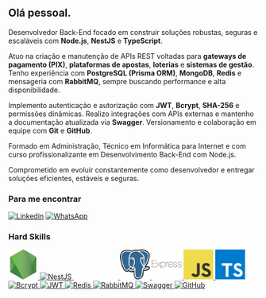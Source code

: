 <html>
  <body>
    <main>
      <section>
        <h1>Olá pessoal.</h1>
      </section>
      <section>
<p>
  Desenvolvedor Back-End focado em construir soluções robustas, seguras e escaláveis com <strong>Node.js</strong>, <strong>NestJS</strong> e <strong>TypeScript</strong>.
</p>
<p>
  Atuo na criação e manutenção de APIs REST voltadas para <strong>gateways de pagamento (PIX)</strong>, <strong>plataformas de apostas</strong>, <strong>loterias</strong> e <strong>sistemas de gestão</strong>. Tenho experiência com <strong>PostgreSQL (Prisma ORM)</strong>, <strong>MongoDB</strong>, <strong>Redis</strong> e mensageria com <strong>RabbitMQ</strong>, sempre buscando performance e alta disponibilidade.
</p>
<p>
  Implemento autenticação e autorização com <strong>JWT</strong>, <strong>Bcrypt</strong>, <strong>SHA-256</strong> e permissões dinâmicas. Realizo integrações com APIs externas e mantenho a documentação atualizada via <strong>Swagger</strong>. Versionamento e colaboração em equipe com <strong>Git</strong> e <strong>GitHub</strong>.
</p>
<p>
  Formado em Administração, Técnico em Informática para Internet e com curso profissionalizante em Desenvolvimento Back-End com Node.js.
</p>
<p>
  Comprometido em evoluir constantemente como desenvolvedor e entregar soluções eficientes, estáveis e seguras.
</p>
      </section>
      <section>
        <h3>Para me encontrar</h3>
        <p>
          <a href="https://www.linkedin.com/in/paulors1206/" target="blank"
            ><img
              src="https://expertdigital.net/wp-content/uploads/2018/11/linkedin-logo.png"
              alt="Linkedin"
              height="60"
              width="60"
          /></a>
          <a
            href="https://api.whatsapp.com/send?phone=5516991867675"
            target="blank"
            ><img
              src="https://logodownload.org/wp-content/uploads/2015/04/whatsapp-logo-png-0.png"
              alt="WhatsApp"
              height="60"
              width="60"
          /></a>
        </p>
      </section>
<section>
  <h3>Hard Skills</h3>
  <p>
    <a href="https://nodejs.org" target="_blank" rel="noreferrer">
      <img src="https://raw.githubusercontent.com/github/explore/main/topics/nodejs/nodejs.png" alt="Node.js" width="60" height="60" />
    </a>
    <a href="https://nestjs.com/" target="_blank" rel="noreferrer">
      <img src="https://nestjs.com/img/logo-small.svg" alt="NestJS" width="60" height="60" />
    </a>
    <a href="https://www.prisma.io/" target="_blank" rel="noreferrer">
      <svg width="90" height="28" viewBox="0 0 90 28" fill="none" xmlns="http://www.w3.org/2000/svg">
<path fill-rule="evenodd" clip-rule="evenodd" d="M0.209637 19.0073C-0.0659575 18.5726 -0.070121 18.0189 0.198904 17.58L10.3282 1.05707C10.8916 0.138071 12.252 0.218426 12.7033 1.19735L21.9569 21.2706C22.3002 22.0154 21.905 22.8917 21.1194 23.1274L6.72474 27.4458C6.14558 27.6195 5.52155 27.3867 5.19781 26.876L0.209637 19.0073ZM11.4969 5.88824C11.5945 5.40217 12.2605 5.33208 12.4572 5.78717L18.8402 20.5571C18.9603 20.8352 18.8108 21.1559 18.5205 21.2425L8.57492 24.2114C8.20935 24.3205 7.85916 24.0011 7.93428 23.627L11.4969 5.88824ZM48.4948 21.1371H51.3226V10.772H48.4948V21.1371ZM48.3744 8.09277C48.3744 7.17221 48.8878 6.7116 49.9137 6.7116C50.9394 6.7116 51.4527 7.17221 51.4527 8.09277C51.4527 8.53176 51.3244 8.87321 51.068 9.11743C50.8114 9.36165 50.4267 9.48343 49.9137 9.48343C48.8878 9.48343 48.3744 9.01987 48.3744 8.09277ZM87.1709 16.335L86.0768 16.372C85.2548 16.3969 84.6429 16.5455 84.2412 16.8172C83.8392 17.0893 83.6386 17.5031 83.6386 18.0596C83.6386 18.8567 84.0959 19.2555 85.0106 19.2555C85.6656 19.2555 86.1897 19.0672 86.5819 18.6898C86.9744 18.313 87.1709 17.8124 87.1709 17.1878V16.335ZM88.0053 21.1375L87.4583 19.7282H87.384C86.908 20.3279 86.4182 20.7437 85.9144 20.9755C85.4109 21.2072 84.7542 21.3228 83.9446 21.3228C82.9491 21.3228 82.1661 21.0386 81.5941 20.47C81.0226 19.9017 80.7368 19.0918 80.7368 18.0409C80.7368 16.941 81.1214 16.1298 81.8907 15.6073C82.6607 15.0851 83.8209 14.7961 85.3723 14.7404L87.1709 14.6848V14.2304C87.1709 13.1799 86.633 12.6544 85.5576 12.6544C84.7293 12.6544 83.7558 12.9045 82.6371 13.4054L81.7009 11.4955C82.8938 10.8716 84.2167 10.559 85.6689 10.559C87.0596 10.559 88.1258 10.8621 88.8676 11.4677C89.6091 12.0734 89.98 12.9946 89.98 14.2304V21.1375H88.0053ZM72.4802 21.1375H69.6524V15.0834C69.6524 14.3357 69.527 13.775 69.2772 13.4008C69.0265 13.0269 68.6326 12.8397 68.0948 12.8397C67.3719 12.8397 66.8465 13.1058 66.5188 13.6371C66.1911 14.1688 66.0275 15.0435 66.0275 16.261V21.1375H63.1996V10.7723H65.3599L65.74 12.0982H65.8978C66.1757 11.6225 66.5778 11.25 67.1029 10.9812C67.6283 10.7121 68.231 10.5776 68.9109 10.5776C70.4623 10.5776 71.5128 11.0846 72.0631 12.0982H72.3132C72.5915 11.616 73.001 11.2421 73.5419 10.9763C74.0827 10.7105 74.6929 10.5776 75.3728 10.5776C76.5471 10.5776 77.4359 10.8791 78.0382 11.4817C78.6409 12.0844 78.9421 13.0502 78.9421 14.3786V21.1375H76.1051V15.0834C76.1051 14.3357 75.9798 13.775 75.73 13.4008C75.4792 13.0269 75.0854 12.8397 74.5475 12.8397C73.8555 12.8397 73.3379 13.0872 72.9945 13.5815C72.6517 14.0761 72.4802 14.8608 72.4802 15.9362V21.1375ZM60.17 20.4885C60.9088 19.9323 61.2781 19.1227 61.2781 18.0594C61.2781 17.5468 61.1887 17.1045 61.0093 16.7336C60.8299 16.3627 60.5517 16.0353 60.1749 15.7508C59.7981 15.4667 59.2046 15.1609 58.3946 14.8332C57.4862 14.4685 56.8976 14.1932 56.6285 14.0079C56.3601 13.8226 56.2252 13.6033 56.2252 13.3496C56.2252 12.8985 56.6426 12.6729 57.477 12.6729C57.9465 12.6729 58.4071 12.7443 58.8582 12.886C59.3093 13.0284 59.7948 13.2104 60.314 13.4331L61.1668 11.3936C59.9863 10.8498 58.7718 10.5778 57.5232 10.5778C56.2127 10.5778 55.2009 10.8295 54.4872 11.3333C53.7729 11.8371 53.416 12.5495 53.416 13.4701C53.416 14.0079 53.5012 14.461 53.6714 14.8286C53.841 15.1963 54.113 15.5223 54.4872 15.8065C54.8607 16.091 55.4467 16.4 56.2438 16.7336C56.8 16.9686 57.2453 17.1742 57.5788 17.3503C57.9128 17.5265 58.1475 17.6843 58.2837 17.8231C58.4195 17.9622 58.4876 18.1429 58.4876 18.3655C58.4876 18.9587 57.9743 19.2553 56.9483 19.2553C56.4478 19.2553 55.8684 19.1718 55.2103 19.0052C54.5517 18.8382 53.9601 18.6313 53.4347 18.3838V20.7203C53.8983 20.918 54.3959 21.0679 54.9275 21.1701C55.4591 21.2719 56.1014 21.3229 56.8557 21.3229C58.3266 21.3229 59.4314 21.0447 60.17 20.4885ZM46.9948 10.661C46.7414 10.6054 46.4232 10.5776 46.0398 10.5776C45.3969 10.5776 44.8021 10.7553 44.2554 11.1108C43.708 11.4664 43.2739 11.9345 42.9524 12.5152H42.8136L42.3962 10.7723H40.2546V21.1375H43.0824V15.8622C43.0824 15.0278 43.3341 14.3786 43.8376 13.9151C44.3418 13.4515 45.0446 13.2197 45.9472 13.2197C46.2749 13.2197 46.5528 13.2508 46.7817 13.3124L46.9948 10.661ZM31.9317 13.9614H32.8774C33.7613 13.9614 34.4223 13.7869 34.8613 13.4376C35.3003 13.0886 35.5196 12.5799 35.5196 11.9124C35.5196 11.239 35.3356 10.7414 34.968 10.4199C34.6 10.0984 34.0239 9.93766 33.2388 9.93766H31.9317V13.9614ZM38.4214 11.8106C38.4214 13.2694 37.9657 14.385 37.0537 15.1573C36.1423 15.9302 34.8459 16.3162 33.1649 16.3162H31.9317V21.1373H29.0577V7.58296H33.3872C35.0315 7.58296 36.2814 7.93684 37.1375 8.64461C37.9936 9.35238 38.4214 10.4079 38.4214 11.8106Z" fill="#FFFFFF"/>
</svg>
    </a>
    <a href="https://www.postgresql.org" target="_blank" rel="noreferrer">
      <img src="https://raw.githubusercontent.com/github/explore/main/topics/postgresql/postgresql.png" alt="PostgreSQL" width="60" height="60" />
    </a>
    <a href="https://expressjs.com/" target="_blank" rel="noreferrer">
      <img src="https://raw.githubusercontent.com/github/explore/main/topics/express/express.png" alt="Express" width="60" height="60" />
    </a>
    <a href="https://developer.mozilla.org/pt-BR/docs/Web/JavaScript" target="_blank" rel="noreferrer">
      <img src="https://raw.githubusercontent.com/github/explore/main/topics/javascript/javascript.png" alt="JavaScript" width="60" height="60" />
    </a>
    <a href="https://www.typescriptlang.org/docs/" target="_blank" rel="noreferrer">
      <img src="https://raw.githubusercontent.com/github/explore/main/topics/typescript/typescript.png" alt="TypeScript" width="60" height="60" />
    </a>
    <a href="https://github.com/kelektiv/node.bcrypt.js" target="_blank" rel="noreferrer">
      <img src="https://raw.githubusercontent.com/kelektiv/node.bcrypt.js/master/docs/logo.png" alt="Bcrypt" width="60" height="60" />
    </a>
    <a href="https://jwt.io/" target="_blank" rel="noreferrer">
      <img src="https://jwt.io/img/pic_logo.svg" alt="JWT" width="60" height="60" />
    </a>
    <a href="https://redis.io/" target="_blank" rel="noreferrer">
      <img src="https://raw.githubusercontent.com/redis/developer-resources/main/redis-stack/images/redis-logo.png" alt="Redis" width="60" height="60" />
    </a>
    <a href="https://www.rabbitmq.com/" target="_blank" rel="noreferrer">
      <img src="https://upload.wikimedia.org/wikipedia/commons/7/71/RabbitMQ_logo.svg" alt="RabbitMQ" width="60" height="60" />
    </a>
    <a href="https://swagger.io/tools/swagger-ui/" target="_blank" rel="noreferrer">
      <img src="https://raw.githubusercontent.com/swagger-api/swagger.io/main/src/assets/swagger_favicon.png" alt="Swagger" width="60" height="60" />
    </a>
    <a href="https://github.com/" target="_blank" rel="noreferrer">
      <img src="https://github.githubassets.com/images/modules/logos_page/GitHub-Mark.png" alt="GitHub" width="60" height="60" />
    </a>
  </p>
</section>
    </main>
  </body>
</html>
